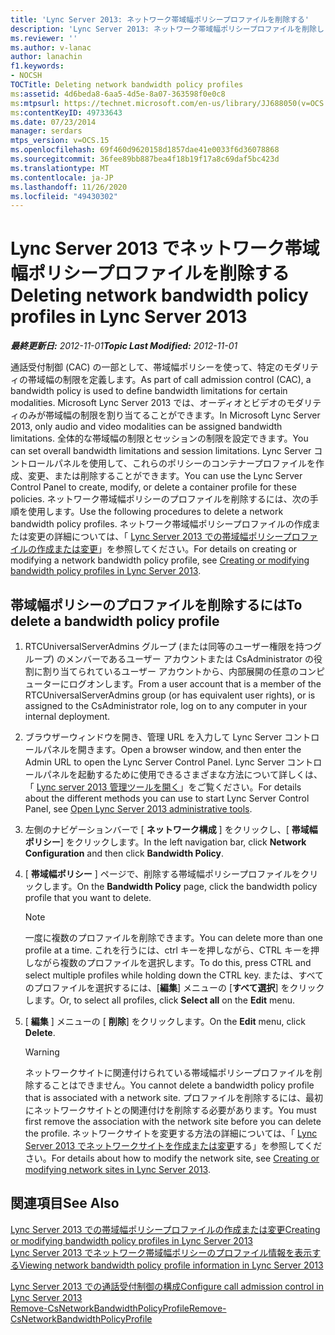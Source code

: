 ```yaml
---
title: 'Lync Server 2013: ネットワーク帯域幅ポリシープロファイルを削除する'
description: 'Lync Server 2013: ネットワーク帯域幅ポリシープロファイルを削除します。'
ms.reviewer: ''
ms.author: v-lanac
author: lanachin
f1.keywords:
- NOCSH
TOCTitle: Deleting network bandwidth policy profiles
ms:assetid: 4d6beda8-6aa5-4d5e-8a07-363598f0e0c8
ms:mtpsurl: https://technet.microsoft.com/en-us/library/JJ688050(v=OCS.15)
ms:contentKeyID: 49733643
ms.date: 07/23/2014
manager: serdars
mtps_version: v=OCS.15
ms.openlocfilehash: 69f460d9620158d1857dae41e0033f6d36078868
ms.sourcegitcommit: 36fee89bb887bea4f18b19f17a8c69daf5bc423d
ms.translationtype: MT
ms.contentlocale: ja-JP
ms.lasthandoff: 11/26/2020
ms.locfileid: "49430302"
---
```

# <a name="deleting-network-bandwidth-policy-profiles-in-lync-server-2013"></a><span data-ttu-id="41a55-103">Lync Server 2013 でネットワーク帯域幅ポリシープロファイルを削除する</span><span class="sxs-lookup"><span data-stu-id="41a55-103">Deleting network bandwidth policy profiles in Lync Server 2013</span></span>

<div data-xmlns="http://www.w3.org/1999/xhtml">

<div class="topic" data-xmlns="http://www.w3.org/1999/xhtml" data-msxsl="urn:schemas-microsoft-com:xslt" data-cs="https://msdn.microsoft.com/">

<div data-asp="https://msdn2.microsoft.com/asp">



</div>

<div id="mainSection">

<div id="mainBody"><span data-ttu-id="41a55-104">

<span> </span></span><span class="sxs-lookup"><span data-stu-id="41a55-104">

<span> </span></span></span>

<span data-ttu-id="41a55-105">_**最終更新日:** 2012-11-01_</span><span class="sxs-lookup"><span data-stu-id="41a55-105">_**Topic Last Modified:** 2012-11-01_</span></span>

<span data-ttu-id="41a55-106">通話受付制御 (CAC) の一部として、帯域幅ポリシーを使って、特定のモダリティの帯域幅の制限を定義します。</span><span class="sxs-lookup"><span data-stu-id="41a55-106">As part of call admission control (CAC), a bandwidth policy is used to define bandwidth limitations for certain modalities.</span></span> <span data-ttu-id="41a55-107">Microsoft Lync Server 2013 では、オーディオとビデオのモダリティのみが帯域幅の制限を割り当てることができます。</span><span class="sxs-lookup"><span data-stu-id="41a55-107">In Microsoft Lync Server 2013, only audio and video modalities can be assigned bandwidth limitations.</span></span> <span data-ttu-id="41a55-108">全体的な帯域幅の制限とセッションの制限を設定できます。</span><span class="sxs-lookup"><span data-stu-id="41a55-108">You can set overall bandwidth limitations and session limitations.</span></span> <span data-ttu-id="41a55-109">Lync Server コントロールパネルを使用して、これらのポリシーのコンテナープロファイルを作成、変更、または削除することができます。</span><span class="sxs-lookup"><span data-stu-id="41a55-109">You can use the Lync Server Control Panel to create, modify, or delete a container profile for these policies.</span></span> <span data-ttu-id="41a55-110">ネットワーク帯域幅ポリシーのプロファイルを削除するには、次の手順を使用します。</span><span class="sxs-lookup"><span data-stu-id="41a55-110">Use the following procedures to delete a network bandwidth policy profiles.</span></span> <span data-ttu-id="41a55-111">ネットワーク帯域幅ポリシープロファイルの作成または変更の詳細については、「 [Lync Server 2013 での帯域幅ポリシープロファイルの作成または変更](lync-server-2013-creating-or-modifying-bandwidth-policy-profiles.md)」を参照してください。</span><span class="sxs-lookup"><span data-stu-id="41a55-111">For details on creating or modifying a network bandwidth policy profile, see [Creating or modifying bandwidth policy profiles in Lync Server 2013](lync-server-2013-creating-or-modifying-bandwidth-policy-profiles.md).</span></span>

<div>

## <a name="to-delete-a-bandwidth-policy-profile"></a><span data-ttu-id="41a55-112">帯域幅ポリシーのプロファイルを削除するには</span><span class="sxs-lookup"><span data-stu-id="41a55-112">To delete a bandwidth policy profile</span></span>

1.  <span data-ttu-id="41a55-113">RTCUniversalServerAdmins グループ (または同等のユーザー権限を持つグループ) のメンバーであるユーザー アカウントまたは CsAdministrator の役割に割り当てられているユーザー アカウントから、内部展開の任意のコンピューターにログオンします。</span><span class="sxs-lookup"><span data-stu-id="41a55-113">From a user account that is a member of the RTCUniversalServerAdmins group (or has equivalent user rights), or is assigned to the CsAdministrator role, log on to any computer in your internal deployment.</span></span>

2.  <span data-ttu-id="41a55-114">ブラウザーウィンドウを開き、管理 URL を入力して Lync Server コントロールパネルを開きます。</span><span class="sxs-lookup"><span data-stu-id="41a55-114">Open a browser window, and then enter the Admin URL to open the Lync Server Control Panel.</span></span> <span data-ttu-id="41a55-115">Lync Server コントロールパネルを起動するために使用できるさまざまな方法について詳しくは、「 [Lync server 2013 管理ツールを開く](lync-server-2013-open-lync-server-administrative-tools.md)」をご覧ください。</span><span class="sxs-lookup"><span data-stu-id="41a55-115">For details about the different methods you can use to start Lync Server Control Panel, see [Open Lync Server 2013 administrative tools](lync-server-2013-open-lync-server-administrative-tools.md).</span></span>

3.  <span data-ttu-id="41a55-116">左側のナビゲーションバーで [ **ネットワーク構成** ] をクリックし、[ **帯域幅ポリシー**] をクリックします。</span><span class="sxs-lookup"><span data-stu-id="41a55-116">In the left navigation bar, click **Network Configuration** and then click **Bandwidth Policy**.</span></span>

4.  <span data-ttu-id="41a55-117">[ **帯域幅ポリシー** ] ページで、削除する帯域幅ポリシープロファイルをクリックします。</span><span class="sxs-lookup"><span data-stu-id="41a55-117">On the **Bandwidth Policy** page, click the bandwidth policy profile that you want to delete.</span></span>
    
    <div>
    

    > [!NOTE]  
    > <span data-ttu-id="41a55-118">一度に複数のプロファイルを削除できます。</span><span class="sxs-lookup"><span data-stu-id="41a55-118">You can delete more than one profile at a time.</span></span> <span data-ttu-id="41a55-119">これを行うには、ctrl キーを押しながら、CTRL キーを押しながら複数のプロファイルを選択します。</span><span class="sxs-lookup"><span data-stu-id="41a55-119">To do this, press CTRL and select multiple profiles while holding down the CTRL key.</span></span> <span data-ttu-id="41a55-120">または、すべてのプロファイルを選択するには、[<STRONG>編集</STRONG>] メニューの [<STRONG>すべて選択</STRONG>] をクリックします。</span><span class="sxs-lookup"><span data-stu-id="41a55-120">Or, to select all profiles, click <STRONG>Select all</STRONG> on the <STRONG>Edit</STRONG> menu.</span></span>

    
    </div>

5.  <span data-ttu-id="41a55-121">[ **編集** ] メニューの [ **削除**] をクリックします。</span><span class="sxs-lookup"><span data-stu-id="41a55-121">On the **Edit** menu, click **Delete**.</span></span>
    
    <div>
    

    > [!WARNING]  
    > <span data-ttu-id="41a55-122">ネットワークサイトに関連付けられている帯域幅ポリシープロファイルを削除することはできません。</span><span class="sxs-lookup"><span data-stu-id="41a55-122">You cannot delete a bandwidth policy profile that is associated with a network site.</span></span> <span data-ttu-id="41a55-123">プロファイルを削除するには、最初にネットワークサイトとの関連付けを削除する必要があります。</span><span class="sxs-lookup"><span data-stu-id="41a55-123">You must first remove the association with the network site before you can delete the profile.</span></span> <span data-ttu-id="41a55-124">ネットワークサイトを変更する方法の詳細については、「 <A href="lync-server-2013-creating-or-modifying-network-sites.md">Lync Server 2013 でネットワークサイトを作成または変更</A>する」を参照してください。</span><span class="sxs-lookup"><span data-stu-id="41a55-124">For details about how to modify the network site, see <A href="lync-server-2013-creating-or-modifying-network-sites.md">Creating or modifying network sites in Lync Server 2013</A>.</span></span>

    
    </div>

</div>

<div>

## <a name="see-also"></a><span data-ttu-id="41a55-125">関連項目</span><span class="sxs-lookup"><span data-stu-id="41a55-125">See Also</span></span>


[<span data-ttu-id="41a55-126">Lync Server 2013 での帯域幅ポリシープロファイルの作成または変更</span><span class="sxs-lookup"><span data-stu-id="41a55-126">Creating or modifying bandwidth policy profiles in Lync Server 2013</span></span>](lync-server-2013-creating-or-modifying-bandwidth-policy-profiles.md)  
[<span data-ttu-id="41a55-127">Lync Server 2013 でネットワーク帯域幅ポリシーのプロファイル情報を表示する</span><span class="sxs-lookup"><span data-stu-id="41a55-127">Viewing network bandwidth policy profile information in Lync Server 2013</span></span>](lync-server-2013-viewing-network-bandwidth-policy-profile-information.md)  


[<span data-ttu-id="41a55-128">Lync Server 2013 での通話受付制御の構成</span><span class="sxs-lookup"><span data-stu-id="41a55-128">Configure call admission control in Lync Server 2013</span></span>](lync-server-2013-configure-call-admission-control.md)  
[<span data-ttu-id="41a55-129">Remove-CsNetworkBandwidthPolicyProfile</span><span class="sxs-lookup"><span data-stu-id="41a55-129">Remove-CsNetworkBandwidthPolicyProfile</span></span>](https://docs.microsoft.com/powershell/module/skype/Remove-CsNetworkBandwidthPolicyProfile)  
  

<span data-ttu-id="41a55-130"></div>

</div>

<span> </span>

</div>

</div>

</span><span class="sxs-lookup"><span data-stu-id="41a55-130"></div>

</div>

<span> </span>

</div>

</div>

</span></span></div>

